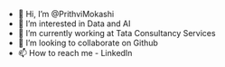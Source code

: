 - 👋 Hi, I’m @PrithviMokashi
- 👀 I’m interested in Data and AI
- 🌱 I’m currently working at Tata Consultancy Services
- 💞️ I’m looking to collaborate on Github
- 📫 How to reach me - LinkedIn

<!---
PrithviMokashi/PrithviMokashi is a ✨ special ✨ repository because its `README.md` (this file) appears on your GitHub profile.
You can click the Preview link to take a look at your changes.
--->
